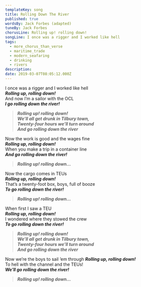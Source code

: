 ```yaml
---
templateKey: song
title: Rolling Down The River
published: true
wordsBy: Jack Forbes (adapted)
tuneBy: Jack Forbes
chorusLine: Rolling up! rolling down!
songLine: I once was a rigger and I worked like hell
tags:
  - more_chorus_than_verse
  - maritime_trade
  - modern_seafaring
  - drinking
  - rivers
description:
date: 2019-03-07T08:05:12.000Z
---
```


I once was a rigger and I worked like hell\
***Rolling up, rolling down!***\
And now I’m a sailor with the OCL\
***I go rolling down the river!***

>***Rolling up! rolling down!\
We’ll all get drunk in Tilbury town,\
Twenty-four hours we’ll turn around\
And go rolling down the river***

Now the work is good and the wages fine\
***Rolling up, rolling down!***\
When you make a trip in a container line\
***And go rolling down the river!***

>***Rolling up! rolling down...***

Now the cargo comes in TEUs\
***Rolling up, rolling down!***\
That’s a twenty-foot box, boys, full of booze\
***To go rolling down the river!***

>***Rolling up! rolling down...***

When first I saw a TEU\
***Rolling up, rolling down!***\
I wondered where they stowed the crew\
***To go rolling down the river!***

>***Rolling up! rolling down!\
We’ll all get drunk in Tilbury town,\
Twenty-four hours we’ll turn around\
And go rolling down the river***

Now we’re the boys to sail ’em through
***Rolling up, rolling down!***\
To hell with the channel and the TEUs!\
***We'll go rolling down the river!***

>***Rolling up! rolling down...***
